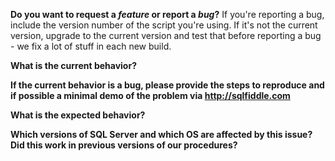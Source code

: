 **Do you want to request a *feature* or report a *bug*?**
If you're reporting a bug, include the version number of the script you're using. If it's not the current version, upgrade to the current version and test that before reporting a bug - we fix a lot of stuff in each new build.

**What is the current behavior?**

**If the current behavior is a bug, please provide the steps to reproduce and if possible a minimal demo of the problem via http://sqlfiddle.com**

**What is the expected behavior?**

**Which versions of SQL Server and which OS are affected by this issue? Did this work in previous versions of our procedures?**
